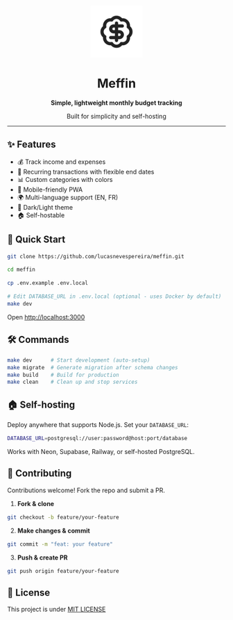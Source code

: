 <div align="center">
  <img src="public/logo.png" alt="Meffin Logo" width="120" height="120" />
  <h1>Meffin</h1>
  <p><strong>Simple, lightweight monthly budget tracking</strong></p>
  <p>Built for simplicity and self-hosting</p>
</div>

---

## ✨ Features

- 💰 Track income and expenses
- 🔄 Recurring transactions with flexible end dates
- 📊 Custom categories with colors
- 📱 Mobile-friendly PWA
- 🌍 Multi-language support (EN, FR)
- 🎨 Dark/Light theme
- 🏠 Self-hostable

## 🚀 Quick Start

```bash
git clone https://github.com/lucasnevespereira/meffin.git
```

```bash
cd meffin
```

```bash
cp .env.example .env.local
```

```bash
# Edit DATABASE_URL in .env.local (optional - uses Docker by default)
make dev
```

Open [http://localhost:3000](http://localhost:3000)

## 🛠️ Commands

```bash
make dev      # Start development (auto-setup)
make migrate  # Generate migration after schema changes
make build    # Build for production
make clean    # Clean up and stop services
```

## 🏠 Self-hosting

Deploy anywhere that supports Node.js. Set your `DATABASE_URL`:

```bash
DATABASE_URL=postgresql://user:password@host:port/database
```

Works with Neon, Supabase, Railway, or self-hosted PostgreSQL.

## 🤝 Contributing

Contributions welcome! Fork the repo and submit a PR.

1. **Fork & clone**
```bash
git checkout -b feature/your-feature
```

2. **Make changes & commit**
```bash
git commit -m "feat: your feature"
```

3. **Push & create PR**
```bash
git push origin feature/your-feature
```

## 📄 License

This project is under [MIT LICENSE](LICENSE)
